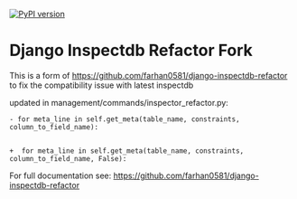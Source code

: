 [![PyPI version](https://badge.fury.io/py/django-inspectdb-refactor.svg)](https://badge.fury.io/py/django-inspectdb-refactor)

Django Inspectdb Refactor Fork
========================
This is a form of https://github.com/farhan0581/django-inspectdb-refactor to fix the compatibility issue with latest inspectdb

updated in management/commands/inspector_refactor.py:

```
- for meta_line in self.get_meta(table_name, constraints, column_to_field_name):


+  for meta_line in self.get_meta(table_name, constraints, column_to_field_name, False):
``` 

For full documentation see:
https://github.com/farhan0581/django-inspectdb-refactor 

